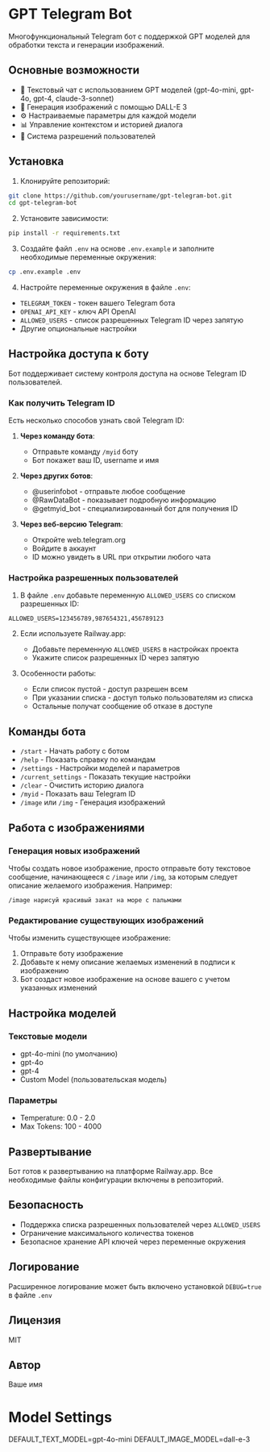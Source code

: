 # GPT Telegram Bot

Многофункциональный Telegram бот с поддержкой GPT моделей для обработки текста и генерации изображений.

## Основные возможности

- 💬 Текстовый чат с использованием GPT моделей (gpt-4o-mini, gpt-4o, gpt-4, claude-3-sonnet)
- 🎨 Генерация изображений с помощью DALL-E 3
- ⚙️ Настраиваемые параметры для каждой модели
- 📊 Управление контекстом и историей диалога
- 🔐 Система разрешений пользователей

## Установка

1. Клонируйте репозиторий:
```bash
git clone https://github.com/yourusername/gpt-telegram-bot.git
cd gpt-telegram-bot
```

2. Установите зависимости:
```bash
pip install -r requirements.txt
```

3. Создайте файл `.env` на основе `.env.example` и заполните необходимые переменные окружения:
```bash
cp .env.example .env
```

4. Настройте переменные окружения в файле `.env`:
- `TELEGRAM_TOKEN` - токен вашего Telegram бота
- `OPENAI_API_KEY` - ключ API OpenAI
- `ALLOWED_USERS` - список разрешенных Telegram ID через запятую
- Другие опциональные настройки

## Настройка доступа к боту

Бот поддерживает систему контроля доступа на основе Telegram ID пользователей.

### Как получить Telegram ID

Есть несколько способов узнать свой Telegram ID:

1. **Через команду бота**:
   - Отправьте команду `/myid` боту
   - Бот покажет ваш ID, username и имя

2. **Через других ботов**:
   - @userinfobot - отправьте любое сообщение
   - @RawDataBot - показывает подробную информацию
   - @getmyid_bot - специализированный бот для получения ID

3. **Через веб-версию Telegram**:
   - Откройте web.telegram.org
   - Войдите в аккаунт
   - ID можно увидеть в URL при открытии любого чата

### Настройка разрешенных пользователей

1. В файле `.env` добавьте переменную `ALLOWED_USERS` со списком разрешенных ID:
```
ALLOWED_USERS=123456789,987654321,456789123
```

2. Если используете Railway.app:
   - Добавьте переменную `ALLOWED_USERS` в настройках проекта
   - Укажите список разрешенных ID через запятую

3. Особенности работы:
   - Если список пустой - доступ разрешен всем
   - При указании списка - доступ только пользователям из списка
   - Остальные получат сообщение об отказе в доступе

## Команды бота

- `/start` - Начать работу с ботом
- `/help` - Показать справку по командам
- `/settings` - Настройки моделей и параметров
- `/current_settings` - Показать текущие настройки
- `/clear` - Очистить историю диалога
- `/myid` - Показать ваш Telegram ID
- `/image` или `/img` - Генерация изображений

## Работа с изображениями

### Генерация новых изображений
Чтобы создать новое изображение, просто отправьте боту текстовое сообщение, начинающееся с `/image` или `/img`, за которым следует описание желаемого изображения. Например:
```
/image нарисуй красивый закат на море с пальмами
```

### Редактирование существующих изображений
Чтобы изменить существующее изображение:
1. Отправьте боту изображение
2. Добавьте к нему описание желаемых изменений в подписи к изображению
3. Бот создаст новое изображение на основе вашего с учетом указанных изменений

## Настройка моделей

### Текстовые модели
- gpt-4o-mini (по умолчанию)
- gpt-4o
- gpt-4
- Custom Model (пользовательская модель)

### Параметры
- Temperature: 0.0 - 2.0
- Max Tokens: 100 - 4000

## Развертывание

Бот готов к развертыванию на платформе Railway.app. Все необходимые файлы конфигурации включены в репозиторий.

## Безопасность

- Поддержка списка разрешенных пользователей через `ALLOWED_USERS`
- Ограничение максимального количества токенов
- Безопасное хранение API ключей через переменные окружения

## Логирование

Расширенное логирование может быть включено установкой `DEBUG=true` в файле `.env`

## Лицензия

MIT

## Автор

Ваше имя 

# Model Settings
DEFAULT_TEXT_MODEL=gpt-4o-mini
DEFAULT_IMAGE_MODEL=dall-e-3 